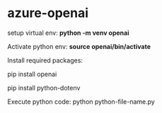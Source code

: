 # azure-openai

setup virtual env: **python -m venv openai**

Activate python env: **source openai/bin/activate**

Install required packages:

pip install openai

pip install python-dotenv


Execute python code:  python python-file-name.py

